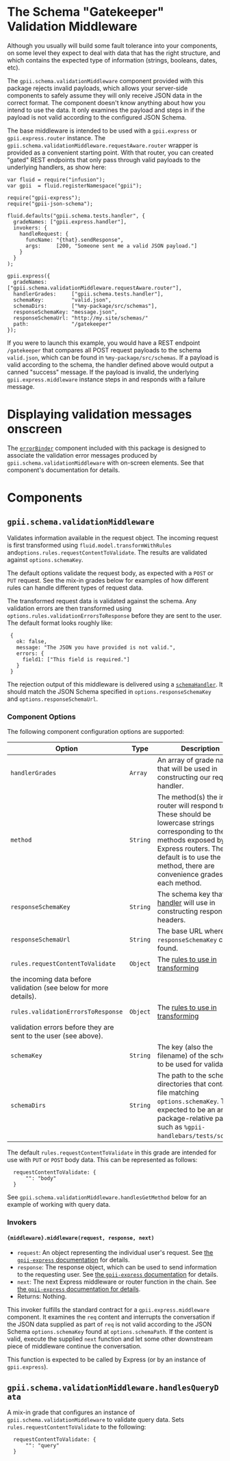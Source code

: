 # The Schema "Gatekeeper" Validation Middleware

Although you usually will build some fault tolerance into your components, on some level they expect to deal with
data that has the right structure, and which contains the expected type of information (strings, booleans, dates, etc).

The `gpii.schema.validationMiddleware` component provided with this package rejects invalid payloads, which allows your
server-side components to safely assume they will only receive JSON data in the correct format.  The component doesn't
know anything about how you intend to use the data.  It only examines the payload and steps in if the payload is not
valid according to the configured JSON Schema.

The base middleware is intended to be used with a `gpii.express` or `gpii.express.router` instance.  The
`gpii.schema.validationMiddleware.requestAware.router` wrapper is provided as a convenient starting point.  With that router,
you can created "gated" REST endpoints that only pass through valid payloads to the underlying handlers, as show here:

    var fluid = require("infusion");
    var gpii  = fluid.registerNamespace("gpii");

    require("gpii-express");
    require("gpii-json-schema");

    fluid.defaults("gpii.schema.tests.handler", {
      gradeNames: ["gpii.express.handler"],
      invokers: {
        handleRequest: {
          funcName: "{that}.sendResponse",
          args:     [200, "Someone sent me a valid JSON payload."]
        }
      }
    );

    gpii.express({
      gradeNames:        ["gpii.schema.validationMiddleware.requestAware.router"],
      handlerGrades:     ["gpii.schema.tests.handler"],
      schemaKey:         "valid.json",
      schemaDirs:        ["%my-package/src/schemas"],
      responseSchemaKey: "message.json",
      responseSchemaUrl: "http://my.site/schemas/"
      path:              "/gatekeeper"
    });

If you were to launch this example, you would have a REST endpoint `/gatekeeper` that compares all POST request payloads
to the schema `valid.json`, which can be found in `%my-package/src/schemas`. If a payload is valid according to the
schema, the handler defined above would output a canned "success" message.  If the payload is invalid, the underlying
`gpii.express.middleware` instance steps in and responds with a failure message.

# Displaying validation messages onscreen

The [`errorBinder`](errorBinder.md) component included with this package is designed to associate the validation error
messages produced by `gpii.schema.validationMiddleware` with on-screen elements.  See that component's documentation for details.

# Components

## `gpii.schema.validationMiddleware`

Validates information available in the request object. The incoming request is first transformed using
`fluid.model.transformWithRules` and`options.rules.requestContentToValidate`. The results are validated against
`options.schemaKey`.

The default options validate the request body, as expected with a `POST` or `PUT` request.  See the mix-in grades
below for examples of how different rules can handle different types of request data.


The transformed request data is validated against the schema. Any validation errors are then transformed using
`options.rules.validationErrorsToResponse` before they are sent to the user.  The default format looks roughly like:

     {
       ok: false,
       message: "The JSON you have provided is not valid.",
       errors: {
         field1: ["This field is required."]
       }
     }

The rejection output of this middleware is delivered using a [`schemaHandler`](./handler.md). It should match the JSON
Schema specified in `options.responseSchemaKey` and `options.responseSchemaUrl`.

### Component Options

The following component configuration options are supported:

| Option              | Type     | Description |
| ------------------- | -------- | ----------- |
| `handlerGrades` | `Array` | An array of grade names that will be used in constructing our request handler. |
| `method` | `String` | The method(s) the inner router will respond to.  These should be lowercase strings corresponding to the methods exposed by Express routers.  The default is to use the `POST` method, there are convenience grades for each method. |
| `responseSchemaKey` | `String` | The schema key that [our handler](./handler.md) will use in constructing response headers. |
| `responseSchemaUrl` | `String` | The base URL where `responseSchemaKey` can be found. |
| `rules.requestContentToValidate` | `Object` | The [rules to use in transforming](http://docs.fluidproject.org/infusion/development/ModelTransformationAPI.html#fluid-model-transformwithrules-source-rules-options-)
the incoming data before validation (see below for more details). |
| `rules.validationErrorsToResponse` | `Object` | The [rules to use in transforming](http://docs.fluidproject.org/infusion/development/ModelTransformationAPI.html#fluid-model-transformwithrules-source-rules-options-)
validation errors before they are sent to the user (see above). |
| `schemaKey`         | `String` |  The key (also the filename) of the schema to be used for validation. |
| `schemaDirs`        | `String` | The path to the schema directories that contain a file matching `options.schemaKey`.  This is expected to be an array of package-relative paths such as `%gpii-handlebars/tests/schemas`. |

The default `rules.requestContentToValidate` in this grade are intended for use with `PUT` or `POST` body data.  This
can be represented as follows:

      requestContentToValidate: {
          "": "body"
      }

See `gpii.schema.validationMiddleware.handlesGetMethod` below for an example of working with query data.

### Invokers

#### `{middleware}.middleware(request, response, next)`

* `request`: An object representing the individual user's request.  See [the `gpii-express` documentation](https://github.com/GPII/gpii-express/blob/master/docs/express.md#the-express-request-object) for details.
* `response`: The response object, which can be used to send information to the requesting user.  See [the `gpii-express` documentation](https://github.com/GPII/gpii-express/blob/master/docs/express.md#the-express-response-object) for details.
* `next`: The next Express middleware or router function in the chain.  See [the `gpii-express` documentation for details](https://github.com/GPII/gpii-express/blob/master/docs/middleware.md#what-is-middleware).
* Returns: Nothing.

This invoker fulfills the standard contract for a `gpii.express.middleware` component.  It examines the `req` content
and interrupts the conversation if the JSON data supplied as part of `req` is not valid according to the JSON
Schema `options.schemaKey` found at `options.schemaPath`.  If the content is valid, execute the supplied `next` function
and let some other downstream piece of middleware continue the conversation.

This function is expected to be called by Express (or by an instance of `gpii.express`).

## `gpii.schema.validationMiddleware.handlesQueryData`

A mix-in grade that configures an instance of `gpii.schema.validationMiddleware` to validate query data.
Sets `rules.requestContentToValidate` to the following:

      requestContentToValidate: {
          "": "query"
      }
